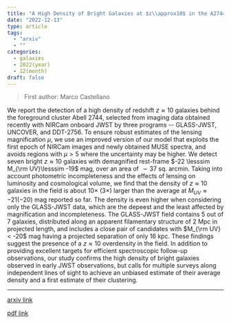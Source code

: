 ```yaml
---
title: "A High Density of Bright Galaxies at $z\\approx10$ in the A2744 region"
date: "2022-12-13"
type: article
tags:
  - "arxiv"
  - ""
categories:
  - galaxies
  - 2022(year)
  - 12(month)
draft: false
---
```


> First author: Marco Castellano

 We report the detection of a high density of redshift $z\approx 10$ galaxies
behind the foreground cluster Abell 2744, selected from imaging data obtained
recently with NIRCam onboard JWST by three programs -- GLASS-JWST, UNCOVER, and
DDT-2756. To ensure robust estimates of the lensing magnification $\mu$, we use
an improved version of our model that exploits the first epoch of NIRCam images
and newly obtained MUSE spectra, and avoids regions with $\mu>5$ where the
uncertainty may be higher. We detect seven bright $z\approx 10$ galaxies with
demagnified rest-frame $-22 \lesssim M_{\rm UV}\lesssim -19$ mag, over an area
of $\sim37$ sq. arcmin. Taking into account photometric incompleteness and the
effects of lensing on luminosity and cosmological volume, we find that the
density of $z\approx 10$ galaxies in the field is about $10\times$ ($3\times$)
larger than the average at $M_{UV}\approx -21 (-20)$ mag reported so far. The
density is even higher when considering only the GLASS-JWST data, which are the
depeest and the least affected by magnification and incompleteness. The
GLASS-JWST field contains 5 out of 7 galaxies, distributed along an apparent
filamentary structure of 2 Mpc in projected length, and includes a close pair
of candidates with $M_{\rm UV}< -20$ mag having a projected separation of only
16 kpc. These findings suggest the presence of a $z\approx 10$ overdensity in
the field. In addition to providing excellent targets for efficient
spectroscopic follow-up observations, our study confirms the high density of
bright galaxies observed in early JWST observations, but calls for multiple
surveys along independent lines of sight to achieve an unbiased estimate of
their average density and a first estimate of their clustering.

---
[arxiv link](http://arxiv.org/abs/2212.06666v2)

[pdf link](http://arxiv.org/pdf/2212.06666v2)